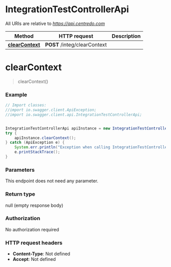 # IntegrationTestControllerApi

All URIs are relative to *https://api.centredo.com*

Method | HTTP request | Description
------------- | ------------- | -------------
[**clearContext**](IntegrationTestControllerApi.md#clearContext) | **POST** /integ/clearContext | 

<a name="clearContext"></a>
# **clearContext**
> clearContext()



### Example
```java
// Import classes:
//import io.swagger.client.ApiException;
//import io.swagger.client.api.IntegrationTestControllerApi;


IntegrationTestControllerApi apiInstance = new IntegrationTestControllerApi();
try {
    apiInstance.clearContext();
} catch (ApiException e) {
    System.err.println("Exception when calling IntegrationTestControllerApi#clearContext");
    e.printStackTrace();
}
```

### Parameters
This endpoint does not need any parameter.

### Return type

null (empty response body)

### Authorization

No authorization required

### HTTP request headers

 - **Content-Type**: Not defined
 - **Accept**: Not defined


